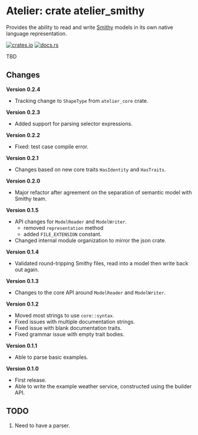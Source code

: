 # Atelier: crate atelier_smithy

Provides the ability to read and write [Smithy](https://github.com/awslabs/smithy) models in its own native language representation.

[![crates.io](https://img.shields.io/crates/v/atelier_smithy.svg)](https://crates.io/crates/atelier_smithy)
[![docs.rs](https://docs.rs/atelier_smithy/badge.svg)](https://docs.rs/atelier_smithy)

TBD

## Changes

**Version 0.2.4**

* Tracking change to `ShapeType` from `atelier_core` crate.

**Version 0.2.3**

* Added support for parsing selector expressions.

**Version 0.2.2**

* Fixed: test case compile error.

**Version 0.2.1**

* Changes based on new core traits `HasIdentity` and `HasTraits`.

**Version 0.2.0**

* Major refactor after agreement on the separation of semantic model with Smithy team.

**Version 0.1.5**

* API changes for `ModelReader` and `ModelWriter`.
  * removed `representation` method
  * added `FILE_EXTENSION` constant.
* Changed internal module organization to mirror the json crate.

**Version 0.1.4**

* Validated round-tripping Smithy files, read into a model then write back out again.

**Version 0.1.3**

* Changes to the core API around `ModelReader` and `ModelWriter`.

**Version 0.1.2**

* Moved most strings to use `core::syntax`.
* Fixed issues with multiple documentation strings.
* Fixed issue with blank documentation traits.
* Fixed grammar issue with empty trait bodies.

**Version 0.1.1**

* Able to parse basic examples.

**Version 0.1.0**

* First release.
* Able to write the example weather service, constructed using the builder API.

## TODO

1. Need to have a parser.
